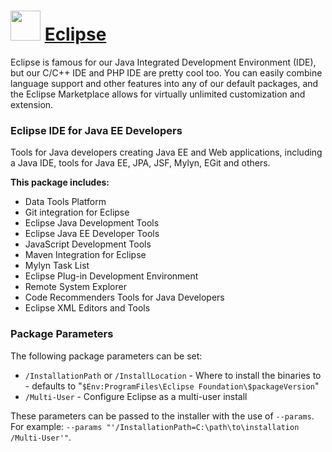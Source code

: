 # <img src="https://cdn.rawgit.com/Thilas/chocolatey-packages/8e49b572ba0d78626a9cff9c09d932d76274795b/eclipse/icon.png" width="48" height="48"/> [Eclipse](https://chocolatey.org/packages/eclipse)

Eclipse is famous for our Java Integrated Development Environment (IDE), but our C/C++ IDE and PHP IDE are pretty cool too. You can easily combine language support and other features into any of our default packages, and the Eclipse Marketplace allows for virtually unlimited customization and extension.

### Eclipse IDE for Java EE Developers
Tools for Java developers creating Java EE and Web applications, including a Java IDE, tools for Java EE, JPA, JSF, Mylyn, EGit and others.

**This package includes:**

* Data Tools Platform
* Git integration for Eclipse
* Eclipse Java Development Tools
* Eclipse Java EE Developer Tools
* JavaScript Development Tools
* Maven Integration for Eclipse
* Mylyn Task List
* Eclipse Plug-in Development Environment
* Remote System Explorer
* Code Recommenders Tools for Java Developers
* Eclipse XML Editors and Tools

### Package Parameters
The following package parameters can be set:

* `/InstallationPath` or `/InstallLocation` - Where to install the binaries to - defaults to "`$Env:ProgramFiles\Eclipse Foundation\$packageVersion`"
* `/Multi-User` - Configure Eclipse as a multi-user install

These parameters can be passed to the installer with the use of `--params`.
For example: `--params "'/InstallationPath=C:\path\to\installation /Multi-User'"`.
